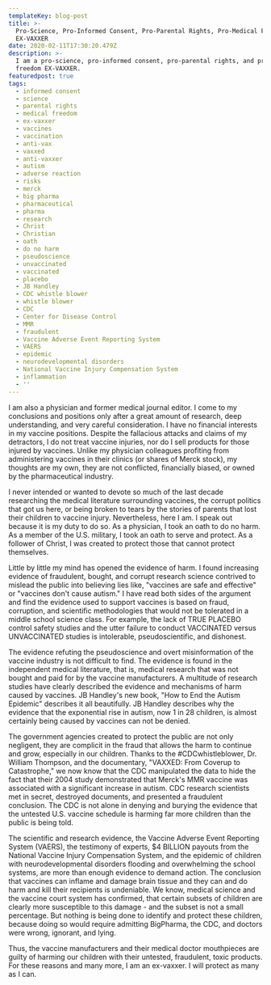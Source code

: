 ```yaml
---
templateKey: blog-post
title: >-
  Pro-Science, Pro-Informed Consent, Pro-Parental Rights, Pro-Medical Freedom
  EX-VAXXER
date: 2020-02-11T17:30:20.479Z
description: >-
  I am a pro-science, pro-informed consent, pro-parental rights, and pro-medical
  freedom EX-VAXXER.
featuredpost: true
tags:
  - informed consent
  - science
  - parental rights
  - medical freedom
  - ex-vaxxer
  - vaccines
  - vaccination
  - anti-vax
  - vaxxed
  - anti-vaxxer
  - autism
  - adverse reaction
  - risks
  - merck
  - big pharma
  - pharmaceutical
  - pharma
  - research
  - Christ
  - Christian
  - oath
  - do no harm
  - pseudoscience
  - unvaccinated
  - vaccinated
  - placebo
  - JB Handley
  - CDC whistle blower
  - whistle blower
  - CDC
  - Center for Disease Control
  - MMR
  - fraudulent
  - Vaccine Adverse Event Reporting System
  - VAERS
  - epidemic
  - neurodevelopmental disorders
  - National Vaccine Injury Compensation System
  - inflammation
  - ''
---
```

I am also a physician and former medical journal editor. I come to my conclusions and positions only after a great amount of research, deep understanding, and very careful consideration. I have no financial interests in my vaccine positions. Despite the fallacious attacks and claims of my detractors, I do not treat vaccine injuries, nor do I sell products for those injured by vaccines. Unlike my physician colleagues profiting from administering vaccines in their clinics (or shares of Merck stock), my thoughts are my own, they are not conflicted, financially biased, or owned by the pharmaceutical industry.

I never intended or wanted to devote so much of the last decade researching the medical literature surrounding vaccines, the corrupt politics that got us here, or being broken to tears by the stories of parents that lost their children to vaccine injury. Nevertheless, here I am. I speak out because it is my duty to do so. As a physician, I took an oath to do no harm. As a member of the U.S. military, I took an oath to serve and protect. As a follower of Christ, I was created to protect those that cannot protect themselves.

Little by little my mind has opened the evidence of harm. I found increasing evidence of fraudulent, bought, and corrupt research science contrived to mislead the public into believing lies like, "vaccines are safe and effective" or "vaccines don't cause autism." I have read both sides of the argument and find the evidence used to support vaccines is based on fraud, corruption, and scientific methodologies that would not be tolerated in a middle school science class. For example, the lack of TRUE PLACEBO control safety studies and the utter failure to conduct VACCINATED versus UNVACCINATED studies is intolerable, pseudoscientific, and dishonest.

The evidence refuting the pseudoscience and overt misinformation of the vaccine industry is not difficult to find. The evidence is found in the independent medical literature, that is, medical research that was not bought and paid for by the vaccine manufacturers. A multitude of research studies have clearly described the evidence and mechanisms of harm caused by vaccines. JB Handley's new book, "How to End the Autism Epidemic" describes it all beautifully. JB Handley describes why the evidence that the exponential rise in autism, now 1 in 28 children, is almost certainly being caused by vaccines can not be denied.

The government agencies created to protect the public are not only negligent, they are complicit in the fraud that allows the harm to continue and grow, especially in our children. Thanks to the #CDCwhistleblower, Dr. William Thompson, and the documentary, "VAXXED: From Coverup to Catastrophe," we now know that the CDC manipulated the data to hide the fact that their 2004 study demonstrated that Merck's MMR vaccine was associated with a significant increase in autism. CDC research scientists met in secret, destroyed documents, and presented a fraudulent conclusion. The CDC is not alone in denying and burying the evidence that the untested U.S. vaccine schedule is harming far more children than the public is being told.

The scientific and research evidence, the Vaccine Adverse Event Reporting System (VAERS), the testimony of experts, $4 BILLION payouts from the National Vaccine Injury Compensation System, and the epidemic of children with neurodevelopmental disorders flooding and overwhelming the school systems, are more than enough evidence to demand action. The conclusion that vaccines can inflame and damage brain tissue and they can and do harm and kill their recipients is undeniable. We know, medical science and the vaccine court system has confirmed, that certain subsets of children are clearly more susceptible to this damage - and the subset is not a small percentage. But nothing is being done to identify and protect these children, because doing so would require admitting BigPharma, the CDC, and doctors were wrong, ignorant, and lying.

Thus, the vaccine manufacturers and their medical doctor mouthpieces are guilty of harming our children with their untested, fraudulent, toxic products. For these reasons and many more, I am an ex-vaxxer. I will protect as many as I can.